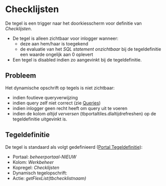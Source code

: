 # Checklijsten

De tegel is een trigger naar het doorkiesscherm voor definitie van *Checklijsten*.

  * De tegel is alleen zichtbaar voor inlogger wanneer:
    * deze aan hem/haar is toegekend
    * de evaluatie van het *SQL statement onzichtbaar* bij de tegeldefinitie een waarde ongelijk aan 0 oplevert
  * Een tegel is disabled indien zo aangevinkt bij de tegeldefinitie.

## Probleem

Het dynamische opschrift op tegels is niet zichtbaar:

  * indien foutieve queryverwijzing
  * indien query zelf niet correct (zie [Queries](/instellen_inrichten/queries.md))
  * indien inlogger geen recht heeft om query uit te voeren
  * indien de kolom *altijd verversen* (tbportaltiles.dlaltijdrefreshen) op de tegeldefinitie uitgevinkt is.

## Tegeldefinitie

De tegel is standaard als volgt gedefinieerd ([Portal Tegeldefinitie](/instellen_inrichten/portaldefinitie/portal_tegel.md)):

  * Portaal: *beheerportaal-NIEUW*
  * Kolom: *Werkbeheer*
  * Kopregel: *Checklijsten*
  * Dynamisch tegelopschrift:
  * Actie: *getFlexList(tbchecklistnaam)*

